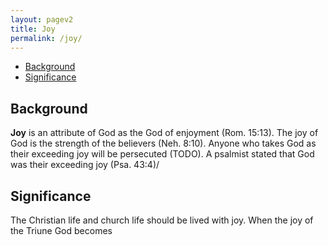 ```yaml
---
layout: pagev2
title: Joy
permalink: /joy/
---
```

- [Background](#background)
- [Significance](#significance)

## Background

**Joy** is an attribute of God as the God of enjoyment (Rom. 15:13). The joy of God is the strength of the believers (Neh. 8:10). Anyone who takes God as their exceeding joy will be persecuted (TODO). A psalmist stated that God was their exceeding joy (Psa. 43:4)/

## Significance

The Christian life and church life should be lived with joy. When the joy of the Triune God becomes 
